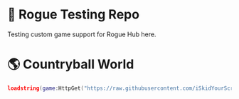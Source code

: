# 🧪 Rogue Testing Repo
Testing custom game support for Rogue Hub here.

# 🌎 Countryball World
```lua
loadstring(game:HttpGet("https://raw.githubusercontent.com/iSkidYourScripts/RogueTesting/main/country%20big%20balls.lua",true))()
```
